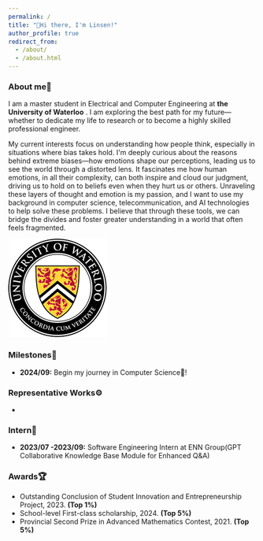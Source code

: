 ```yaml
---
permalink: /
title: "👋Hi there, I'm Linsen!"
author_profile: true
redirect_from:
  - /about/
  - /about.html
---
```


### About me👀

I am a master student in Electrical and Computer Engineering at **the University of Waterloo** . I am exploring the best path for my future—whether to dedicate my life to research or to become a highly skilled professional engineer.

My current interests focus on understanding how people think, especially in situations where bias takes hold. I'm deeply curious about the reasons behind extreme biases—how emotions shape our perceptions, leading us to see the world through a distorted lens. It fascinates me how human emotions, in all their complexity, can both inspire and cloud our judgment, driving us to hold on to beliefs even when they hurt us or others. Unraveling these layers of thought and emotion is my passion, and I want to use my background in computer science, telecommunication, and AI technologies to help solve these problems. I believe that through these tools, we can bridge the divides and foster greater understanding in a world that often feels fragmented.

![University of Waterloo Logo](./images/Uwaterloo.gif)

### Milestones🎉

- **2024/09:** Begin my journey in Computer Science🤗!

### Representative Works⚙️

-

### Intern💼

- **2023/07 -2023/09:** Software Engineering Intern at ENN Group(GPT Collaborative Knowledge Base Module for Enhanced Q&A)

### Awards🏆

- Outstanding Conclusion of Student Innovation and Entrepreneurship Project, 2023. **(Top 1%)**
- School-level First-class scholarship, 2024. **(Top 5%)**
- Provincial Second Prize in Advanced Mathematics Contest, 2021. **(Top 5%)**
